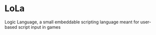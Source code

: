 # LoLa
Logic Language, a small embeddable scripting language meant for user-based script input in games
